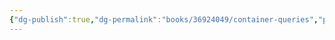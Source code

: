```yaml
---
{"dg-publish":true,"dg-permalink":"books/36924049/container-queries","permalink":"/books/36924049/container-queries/","metatags":{"description":"","og:site_name":"DavonOs","og:title":"第十章 CSS 容器查询","og:type":"article","og:url":"https://zuji.eu.org/books/36924049/container-queries","og:image":"https://images.manning.com/360/480/resize/book/f/235f14b-90f6-43b8-8abd-62bc945d1624/Grant-2ed-HI.png","og:image:width":"200","og:image:alt":"articlecover","og:locale":"zh_cn"},"tags":["program/css"],"dgShowInlineTitle":true}
---
```

